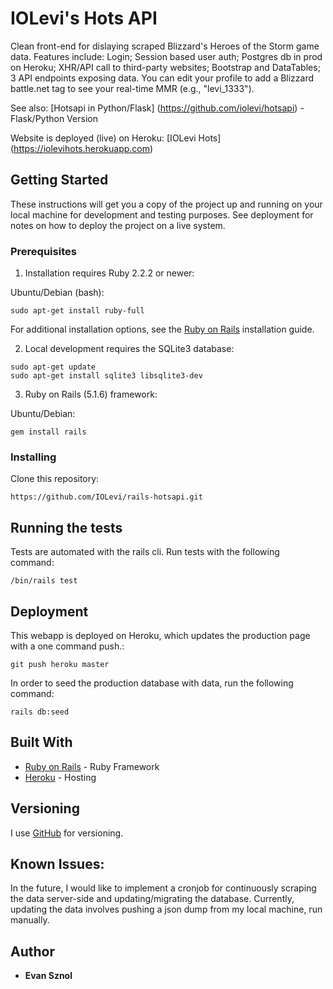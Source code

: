 # IOLevi's Hots API
Clean front-end for dislaying scraped Blizzard's Heroes of the Storm game data. 
Features include: Login; Session based user auth; Postgres db in prod on Heroku; XHR/API call to third-party websites; Bootstrap and DataTables; 3 API endpoints exposing data.
You can edit your profile to add a Blizzard battle.net tag to see your real-time MMR (e.g., "levi_1333"). 

See also: [Hotsapi in Python/Flask] (https://github.com/iolevi/hotsapi) - Flask/Python Version

Website is deployed (live) on Heroku: [IOLevi Hots] (https://iolevihots.herokuapp.com)


## Getting Started

These instructions will get you a copy of the project up and running on your local machine for development and testing purposes. See deployment for notes on how to deploy the project on a live system.

### Prerequisites

1. Installation requires Ruby 2.2.2 or newer:

Ubuntu/Debian (bash):
```
sudo apt-get install ruby-full
```
For additional installation options, see the [Ruby on Rails](https://guides.rubyonrails.org/v5.1/getting_started.html) installation guide. 


2. Local development requires the SQLite3 database:
```
sudo apt-get update
sudo apt-get install sqlite3 libsqlite3-dev
```

3. Ruby on Rails (5.1.6) framework:

Ubuntu/Debian:
```
gem install rails
```

### Installing

Clone this repository:
```
https://github.com/IOLevi/rails-hotsapi.git
```

## Running the tests

Tests are automated with the rails cli. Run tests with the following command:
```
/bin/rails test
```

## Deployment
This webapp is deployed on Heroku, which updates the production page with a one command push.:
```
git push heroku master
```

In order to seed the production database with data, run the following command:
```
rails db:seed
```

## Built With

* [Ruby on Rails](https://guides.rubyonrails.org/v5.1/index.html) - Ruby Framework
* [Heroku](https://iolevihots.herokuapp.com/) - Hosting


## Versioning

I use [GitHub](http://github.com/iolevi) for versioning. 

## Known Issues:
In the future, I would like to implement a cronjob for continuously scraping the data server-side and updating/migrating the database. Currently, updating the data involves pushing a json dump from my local machine, run manually. 

## Author

* **Evan Sznol**
